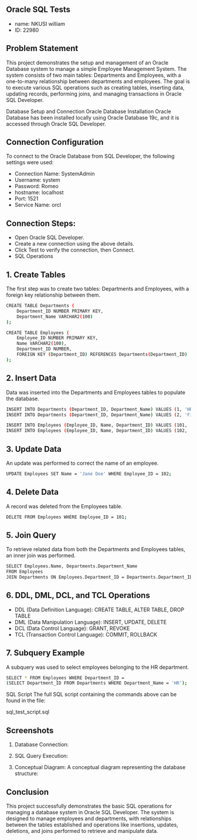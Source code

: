 ## Oracle SQL Tests
- name: NKUSI william
- ID: 22980 

## Problem Statement

This project demonstrates the setup and management of an Oracle Database system to manage a simple Employee Management System. The system consists of two main tables: Departments and Employees, with a one-to-many relationship between departments and employees. The goal is to execute various SQL operations such as creating tables, inserting data, updating records, performing joins, and managing transactions in Oracle SQL Developer.

Database Setup and Connection
Oracle Database Installation
Oracle Database has been installed locally using Oracle Database 19c, and it is accessed through Oracle SQL Developer.

## Connection Configuration

To connect to the Oracle Database from SQL Developer, the following settings were used:

- Connection Name: SystemAdmin
- Username: system 
- Password: Romeo
- hostname: localhost
- Port: 1521
- Service Name: orcl
## Connection Steps:
- Open Oracle SQL Developer.
- Create a new connection using the above details.
- Click Test to verify the connection, then Connect.
- SQL Operations
## 1. Create Tables

The first step was to create two tables: Departments and Employees, with a foreign key relationship between them.

```bash
CREATE TABLE Departments (
    Department_ID NUMBER PRIMARY KEY,
    Department_Name VARCHAR2(100)
);
```
```bash
CREATE TABLE Employees (
    Employee_ID NUMBER PRIMARY KEY,
    Name VARCHAR2(100),
    Department_ID NUMBER,
    FOREIGN KEY (Department_ID) REFERENCES Departments(Department_ID)
);
```
## 2. Insert Data

Data was inserted into the Departments and Employees tables to populate the database.
```bash
INSERT INTO Departments (Department_ID, Department_Name) VALUES (1, 'HR');
INSERT INTO Departments (Department_ID, Department_Name) VALUES (2, 'Finance');

INSERT INTO Employees (Employee_ID, Name, Department_ID) VALUES (101, 'John Doe', 1);
INSERT INTO Employees (Employee_ID, Name, Department_ID) VALUES (102, 'Jane Smith', 2);

```
## 3. Update Data

An update was performed to correct the name of an employee.
```bash
UPDATE Employees SET Name = 'Jane Doe' WHERE Employee_ID = 102;
```
## 4. Delete Data

A record was deleted from the Employees table.
```bash
DELETE FROM Employees WHERE Employee_ID = 101;
```
## 5. Join Query

To retrieve related data from both the Departments and Employees tables, an inner join was performed.
```bash
SELECT Employees.Name, Departments.Department_Name
FROM Employees
JOIN Departments ON Employees.Department_ID = Departments.Department_ID;
```
## 6. DDL, DML, DCL, and TCL Operations

- DDL (Data Definition Language): CREATE TABLE, ALTER TABLE, DROP TABLE
- DML (Data Manipulation Language): INSERT, UPDATE, DELETE
- DCL (Data Control Language): GRANT, REVOKE
- TCL (Transaction Control Language): COMMIT, ROLLBACK

## 7. Subquery Example
A subquery was used to select employees belonging to the HR department.
```bash
SELECT * FROM Employees WHERE Department_ID = 
(SELECT Department_ID FROM Departments WHERE Department_Name = 'HR');
```
SQL Script
The full SQL script containing the commands above can be found in the file:

sql_test_script.sql
## Screenshots

1. Database Connection:

2. SQL Query Execution:

3. Conceptual Diagram:
A conceptual diagram representing the database structure:


## Conclusion

This project successfully demonstrates the basic SQL operations for managing a database system in Oracle SQL Developer. The system is designed to manage employees and departments, with relationships between the tables established and operations like insertions, updates, deletions, and joins performed to retrieve and manipulate data.
